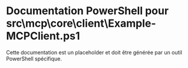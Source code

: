 # Documentation PowerShell pour src\mcp\core\client\Example-MCPClient.ps1

Cette documentation est un placeholder et doit être générée par un outil PowerShell spécifique.
